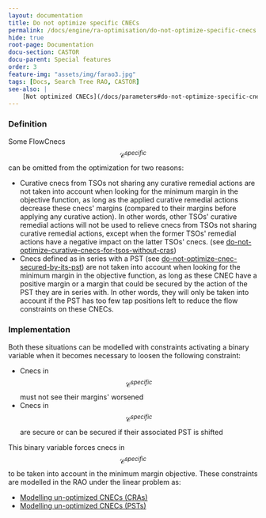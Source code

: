 ```yaml
---
layout: documentation
title: Do not optimize specific CNECs
permalink: /docs/engine/ra-optimisation/do-not-optimize-specific-cnecs
hide: true
root-page: Documentation
docu-section: CASTOR
docu-parent: Special features
order: 3
feature-img: "assets/img/farao3.jpg"
tags: [Docs, Search Tree RAO, CASTOR]
see-also: | 
    [Not optimized CNECs](/docs/parameters#do-not-optimize-specific-cnecs)
---
```


### Definition
Some FlowCnecs $$\mathcal{C} ^{specific}$$ can be omitted from the optimization for two reasons:
- Curative cnecs from TSOs not sharing any curative remedial actions are not taken into account when looking for the minimum margin in the objective function,
as long as the applied curative remedial actions decrease these cnecs' margins (compared to their margins before
applying any curative action).  In other words, other TSOs' curative remedial actions will not be used to relieve
cnecs from TSOs not sharing curative remedial actions, except when the former TSOs' remedial actions have a negative impact on the latter TSOs' cnecs. (see [do-not-optimize-curative-cnecs-for-tsos-without-cras](/docs/parameters#do-not-optimize-curative-cnecs-for-tsos-without-cras))
- Cnecs defined as in series with a PST (see [do-not-optimize-cnec-secured-by-its-pst](/docs/parameters#do-not-optimize-cnec-secured-by-its-pst))
are not taken into account when looking for the minimum margin in the objective function, as long as these CNEC have a positive margin or a margin 
that could be secured by the action of the PST they are in series with. In other words, they will only be
    taken into account if the PST has too few tap positions left to reduce the flow constraints on these CNECs.

### Implementation
Both these situations can be modelled with constraints activating a binary variable when it becomes necessary to loosen the following constraint:
- Cnecs in $$\mathcal{C} ^{specific}$$ must not see their margins' worsened
- Cnecs in $$\mathcal{C} ^{specific}$$ are secure or can be secured if their associated PST is shifted

This binary variable forces cnecs in $$\mathcal{C} ^{specific}$$  to be taken into account in the minimum margin objective.
These constraints are modelled in the RAO under the linear problem as:
- [Modelling un-optimized CNECs (CRAs)](/docs/castor/linear-optimisation-problem/unoptimized-cnec-filler-cra)
- [Modelling un-optimized CNECs (PSTs)](/docs/castor/linear-optimisation-problem/unoptimized-cnec-filler-pst)